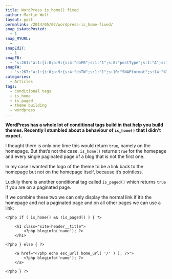 ```yaml
---
title: WordPress is_home() fixed
author: Martin Wolf
layout: post
permalink: /2014/05/02/wordpress-is_home-fixed/
snap_isAutoPosted:
  - 1
snap_MYURL:
  - 
snapEdIT:
  - 1
snapFB:
  - 's:261:"a:1:{i:0;a:9:{s:4:"doFB";s:1:"1";s:8:"postType";s:1:"A";s:10:"AttachPost";s:1:"2";s:10:"SNAPformat";s:38:"New post on TheAmazingWeb.net: %TITLE%";s:9:"isAutoImg";s:1:"A";s:8:"imgToUse";b:0;s:9:"isAutoURL";s:1:"A";s:8:"urlToUse";b:0;s:11:"isPrePosted";s:1:"1";}}";'
snapTW:
  - 's:267:"a:1:{i:0;a:9:{s:4:"doTW";s:1:"1";s:10:"SNAPformat";s:14:"%TITLE%: %URL%";s:8:"attchImg";s:1:"0";s:9:"isAutoImg";s:1:"A";s:8:"imgToUse";b:0;s:11:"isPrePosted";s:1:"1";s:8:"isPosted";s:1:"1";s:4:"pgID";s:18:"462140369745219584";s:5:"pDate";s:19:"2014-05-02 08:03:45";}}";'
categories:
  - Articles
tags:
  - conditional tags
  - is_home
  - is_paged
  - theme building
  - wordpress
---
```

**WordPress has a whole lot of conditional tags build in that help you build themes. Recently I stumbled about a behaviour of `is_home()` that I didn&#8217;t expect.**

I thought there is only one time this would return `true`, namely on the homepage. But that&#8217;s not the case. `is_home()` returns `true` for the homepage and every single paginated page of a blog that is not the first one.

In my case I wanted the logo of the theme to be a link back to the homepage but not on the homepage itself, because it&#8217;s pointless.

Luckily there is another conditional tag called `is_paged()` which returns `true` if you are on a paginated page.

If we combine these two we can only display the normal link if it&#8217;s the homepage and not a paginated page and on all other pages we can use a link:

<pre><code  class="lang-php">&lt;?php if ( is_home() && !is_paged() ) { ?&gt;

    &lt;h1 class="site-header__title"&gt;
        &lt;?php bloginfo('name'); ?&gt;
    &lt;/h1&gt;

&lt;?php } else { ?&gt;

    &lt;a href="&lt;?php echo esc_url( home_url( '/' ) ); ?&gt;"&gt;
        &lt;?php bloginfo('name'); ?&gt;
    &lt;/a&gt;

&lt;?php } ?&gt;</code></pre>